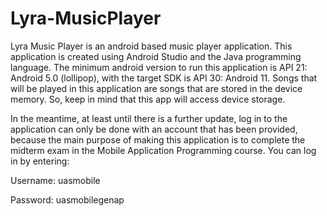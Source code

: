 # Lyra-MusicPlayer

Lyra Music Player is an android based music player application. This application is created using Android Studio and the Java programming language. The minimum android version to run this application is API 21: Android 5.0 (lollipop), with the target SDK is API 30: Android 11. Songs that will be played in this application are songs that are stored in the device memory. So, keep in mind that this app will access device storage.

In the meantime, at least until there is a further update, log in to the application can only be done with an account that has been provided, because the main purpose of making this application is to complete the midterm exam in the Mobile Application Programming course. You can log in by entering:

Username: uasmobile

Password: uasmobilegenap
